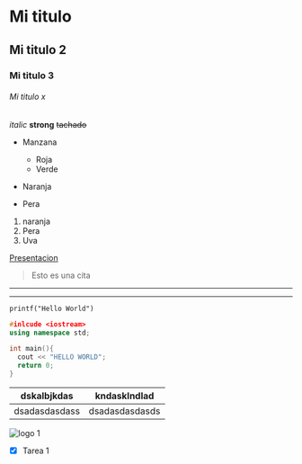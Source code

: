 
<!-- comentarios-->

# Mi titulo 
## Mi titulo 2
### Mi titulo 3
###### Mi titulo x

<!--tipos de texto-->
*italic*
**strong**
 ~~tachado~~


<!--Listas desordenadas-->
* Manzana
  * Roja
  * Verde
    
* Naranja
* Pera

<!-- Lista ordenada-->
1. naranja
2. Pera
3. Uva

<!-- Enlaces -->
[Presentacion](https://docs.google.com/presentation/d/1jCxiyMdIUxPEcQ0W4BiRoThHb72EAYjB2A_SkWjohh4/edit?usp=sharing "Texto personalizable")

<!-- Citas -->
> Esto es una cita
---
___

<!-- Crear codigo -->

`printf("Hello World")`

```c++
#inlcude <iostream>
using namespace std;

int main(){
  cout << "HELLO WORLD";
  return 0;
}
```

<!-- Tablas -->
| dskalbjkdas | kndasklndlad |
|-------------|--------------|
|dsadasdasdass|dsadasdasdasds|

<!-- Imagenes -->

![logo 1](https://i.pinimg.com/550x/10/2b/50/102b50803047f79f8014a19e20bec369.jpg "Balti")

<!-- Github markdown-->
* [X] Tarea 1

